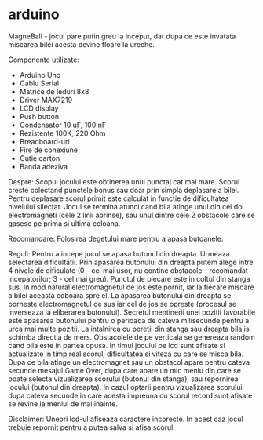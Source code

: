 # arduino
MagneBall - jocul pare putin greu la inceput, dar dupa ce este invatata miscarea bilei acesta devine floare la ureche.

Componente utilizate:
- Arduino Uno
- Cablu Serial
- Matrice de leduri 8x8
- Driver MAX7219
- LCD display
- Push button
- Condensator 10 uF, 100 nF
- Rezistente 100K, 220 Ohm
- Breadboard-uri
- Fire de conexiune
- Cutie carton
- Banda adeziva

Despre: Scopul jocului este obtinerea unui punctaj cat mai mare. Scorul creste colectand punctele bonus sau doar prin simpla deplasare a bilei. Pentru deplasare scorul primit este calculat in functie de dificultatea nivelului silectat. Jocul se termina atunci cand bila atinge unul din cei doi electromagneti (cele 2 linii aprinse), sau unul dintre cele 2 obstacole care se gasesc pe prima si ultima coloana.

Recomandare: Folosirea degetului mare pentru a apasa butoanele.

Reguli: Pentru a incepe jocul se apasa butonul din dreapta. Urmeaza selectarea dificultatii. Prin apasarea butonului din dreapta putem alege intre 4 nivele de dificulate (0 - cel mai usor, nu contine obstacole - recomandat incepatorilor; 3 - cel mai greu). Punctul de plecare este in coltul din stanga sus. In mod natural electromagnetul de jos este pornit, iar la fiecare miscare a bilei aceasta coboara spre el. La apasarea butonului din dreapta se porneste electromagnetul de sus iar cel de jos se opreste (procesul se inverseaza la eliberarea butonului). Secretul mentinerii unei pozitii favorabile este apasarea butonului pentru o perioada de cateva milisecunde pentru a urca mai multe pozitii. La intalnirea cu peretii din stanga sau dreapta bila isi schimba directia de mers. Obstacolele de pe verticala se genereaza random cand bila este in partea opusa. In timul jocului pe lcd sunt afisate si actualizate in timp real scorul, dificultatea si viteza cu care se misca bila. Dupa ce bila atinge un electromagnet sau un obstacol apare pentru cateva secunde mesajul Game Over, dupa care apare un mic meniu din care se poate selecta vizualizarea scorului (butonul din stanga), sau repornirea jocului (butonul din dreapta). In cazul optarii pentru vizualizarea scorului dupa cateva secunde in care acesta impreuna cu scorul record sunt afisate se revine la meniul de mai inainte.
  
Disclaimer: Uneori lcd-ul afiseaza caractere incorecte. In acest caz jocul trebuie repornit pentru a putea salva si afisa scorul.
